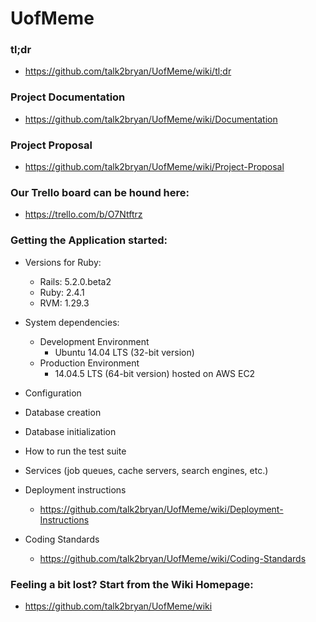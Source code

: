 # UofMeme

### tl;dr
* https://github.com/talk2bryan/UofMeme/wiki/tl;dr

### Project Documentation
* https://github.com/talk2bryan/UofMeme/wiki/Documentation

### Project Proposal
* https://github.com/talk2bryan/UofMeme/wiki/Project-Proposal

### Our Trello board can be hound here:
* https://trello.com/b/O7Ntftrz

### Getting the Application started:

* Versions for Ruby:
  * Rails: 5.2.0.beta2
  * Ruby: 2.4.1
  * RVM: 1.29.3

* System dependencies:
  * Development Environment
    * Ubuntu 14.04 LTS (32-bit version)
  * Production Environment
    * 14.04.5 LTS (64-bit version) hosted on AWS EC2

* Configuration

* Database creation

* Database initialization

* How to run the test suite

* Services (job queues, cache servers, search engines, etc.)

* Deployment instructions
  * https://github.com/talk2bryan/UofMeme/wiki/Deployment-Instructions

* Coding Standards
  * https://github.com/talk2bryan/UofMeme/wiki/Coding-Standards

### Feeling a bit lost? Start from the Wiki Homepage:
* https://github.com/talk2bryan/UofMeme/wiki

